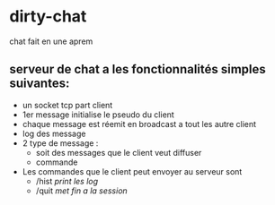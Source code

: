 # dirty-chat
chat fait en une aprem

## serveur de chat a les fonctionnalités simples suivantes:

- un socket tcp part client 
- 1er message initialise le pseudo du client
- chaque message est réemit en broadcast a tout les autre client
- log des message
- 2 type de message :
  - soit des messages que le client veut diffuser
  - commande
- Les commandes que le client peut envoyer au serveur sont
  - /hist *print les log*
  - /quit *met fin a la session*
